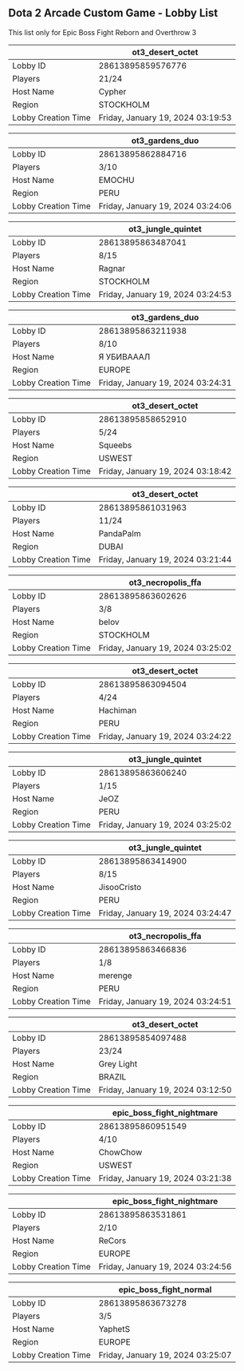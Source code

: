 ## Dota 2 Arcade Custom Game - Lobby List

This list only for Epic Boss Fight Reborn and Overthrow 3

|  | ot3_desert_octet |
| ------ | ------ |
| Lobby ID | 28613895859576776 |
| Players | 21/24 |
| Host Name | Cypher |
| Region | STOCKHOLM |
| Lobby Creation Time | Friday, January 19, 2024 03:19:53 |


|  | ot3_gardens_duo |
| ------ | ------ |
| Lobby ID | 28613895862884716 |
| Players | 3/10 |
| Host Name | EMOCHU |
| Region | PERU |
| Lobby Creation Time | Friday, January 19, 2024 03:24:06 |


|  | ot3_jungle_quintet |
| ------ | ------ |
| Lobby ID | 28613895863487041 |
| Players | 8/15 |
| Host Name | Ragnar |
| Region | STOCKHOLM |
| Lobby Creation Time | Friday, January 19, 2024 03:24:53 |


|  | ot3_gardens_duo |
| ------ | ------ |
| Lobby ID | 28613895863211938 |
| Players | 8/10 |
| Host Name | Я УБИВАААЛ |
| Region | EUROPE |
| Lobby Creation Time | Friday, January 19, 2024 03:24:31 |


|  | ot3_desert_octet |
| ------ | ------ |
| Lobby ID | 28613895858652910 |
| Players | 5/24 |
| Host Name | Squeebs |
| Region | USWEST |
| Lobby Creation Time | Friday, January 19, 2024 03:18:42 |


|  | ot3_desert_octet |
| ------ | ------ |
| Lobby ID | 28613895861031963 |
| Players | 11/24 |
| Host Name | PandaPalm |
| Region | DUBAI |
| Lobby Creation Time | Friday, January 19, 2024 03:21:44 |


|  | ot3_necropolis_ffa |
| ------ | ------ |
| Lobby ID | 28613895863602626 |
| Players | 3/8 |
| Host Name | belov |
| Region | STOCKHOLM |
| Lobby Creation Time | Friday, January 19, 2024 03:25:02 |


|  | ot3_desert_octet |
| ------ | ------ |
| Lobby ID | 28613895863094504 |
| Players | 4/24 |
| Host Name | Hachiman |
| Region | PERU |
| Lobby Creation Time | Friday, January 19, 2024 03:24:22 |


|  | ot3_jungle_quintet |
| ------ | ------ |
| Lobby ID | 28613895863606240 |
| Players | 1/15 |
| Host Name | JeOZ |
| Region | PERU |
| Lobby Creation Time | Friday, January 19, 2024 03:25:02 |


|  | ot3_jungle_quintet |
| ------ | ------ |
| Lobby ID | 28613895863414900 |
| Players | 8/15 |
| Host Name | JisooCristo |
| Region | PERU |
| Lobby Creation Time | Friday, January 19, 2024 03:24:47 |


|  | ot3_necropolis_ffa |
| ------ | ------ |
| Lobby ID | 28613895863466836 |
| Players | 1/8 |
| Host Name | merenge |
| Region | PERU |
| Lobby Creation Time | Friday, January 19, 2024 03:24:51 |


|  | ot3_desert_octet |
| ------ | ------ |
| Lobby ID | 28613895854097488 |
| Players | 23/24 |
| Host Name | Grey Light |
| Region | BRAZIL |
| Lobby Creation Time | Friday, January 19, 2024 03:12:50 |


|  | epic_boss_fight_nightmare |
| ------ | ------ |
| Lobby ID | 28613895860951549 |
| Players | 4/10 |
| Host Name | ChowChow |
| Region | USWEST |
| Lobby Creation Time | Friday, January 19, 2024 03:21:38 |


|  | epic_boss_fight_nightmare |
| ------ | ------ |
| Lobby ID | 28613895863531861 |
| Players | 2/10 |
| Host Name | ReCors |
| Region | EUROPE |
| Lobby Creation Time | Friday, January 19, 2024 03:24:56 |


|  | epic_boss_fight_normal |
| ------ | ------ |
| Lobby ID | 28613895863673278 |
| Players | 3/5 |
| Host Name | YaphetS |
| Region | EUROPE |
| Lobby Creation Time | Friday, January 19, 2024 03:25:07 |


